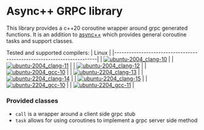 # Async++ GRPC library
This library provides a c++20 coroutine wrapper around grpc generated functions.
It is an addition to [async++](https://github.com/asyncpp/asyncpp) which provides general coroutine tasks and support classes.

Tested and supported compilers:
| Linux                                                                 |
|-----------------------------------------------------------------------|
| [![ubuntu-2004_clang-10][img_ubuntu-2004_clang-10]][Compiler-Support] | 
| [![ubuntu-2004_clang-11][img_ubuntu-2004_clang-11]][Compiler-Support] |
| [![ubuntu-2004_clang-12][img_ubuntu-2004_clang-12]][Compiler-Support] |
| [![ubuntu-2004_gcc-10][img_ubuntu-2004_gcc-10]][Compiler-Support]     |
| [![ubuntu-2204_clang-13][img_ubuntu-2204_clang-13]][Compiler-Support] |
| [![ubuntu-2204_clang-14][img_ubuntu-2204_clang-14]][Compiler-Support] |
| [![ubuntu-2204_clang-15][img_ubuntu-2204_clang-15]][Compiler-Support] |
| [![ubuntu-2204_gcc-10][img_ubuntu-2204_gcc-10]][Compiler-Support]     |
| [![ubuntu-2204_gcc-11][img_ubuntu-2204_gcc-11]][Compiler-Support]     |

[img_ubuntu-2004_clang-10]: https://img.shields.io/endpoint?url=https://raw.githubusercontent.com/asyncpp/asyncpp-curl/badges/compiler/ubuntu-2004_clang-10/shields.json
[img_ubuntu-2004_clang-11]: https://img.shields.io/endpoint?url=https://raw.githubusercontent.com/asyncpp/asyncpp-curl/badges/compiler/ubuntu-2004_clang-11/shields.json
[img_ubuntu-2004_clang-12]: https://img.shields.io/endpoint?url=https://raw.githubusercontent.com/asyncpp/asyncpp-curl/badges/compiler/ubuntu-2004_clang-12/shields.json
[img_ubuntu-2004_gcc-10]: https://img.shields.io/endpoint?url=https://raw.githubusercontent.com/asyncpp/asyncpp-curl/badges/compiler/ubuntu-2004_gcc-10/shields.json
[img_ubuntu-2204_clang-13]: https://img.shields.io/endpoint?url=https://raw.githubusercontent.com/asyncpp/asyncpp-curl/badges/compiler/ubuntu-2204_clang-13/shields.json
[img_ubuntu-2204_clang-14]: https://img.shields.io/endpoint?url=https://raw.githubusercontent.com/asyncpp/asyncpp-curl/badges/compiler/ubuntu-2204_clang-14/shields.json
[img_ubuntu-2204_clang-15]: https://img.shields.io/endpoint?url=https://raw.githubusercontent.com/asyncpp/asyncpp-curl/badges/compiler/ubuntu-2204_clang-15/shields.json
[img_ubuntu-2204_gcc-10]: https://img.shields.io/endpoint?url=https://raw.githubusercontent.com/asyncpp/asyncpp-curl/badges/compiler/ubuntu-2204_gcc-10/shields.json
[img_ubuntu-2204_gcc-11]: https://img.shields.io/endpoint?url=https://raw.githubusercontent.com/asyncpp/asyncpp-curl/badges/compiler/ubuntu-2204_gcc-11/shields.json
[Compiler-Support]: https://github.com/asyncpp/asyncpp-curl/actions/workflows/compiler-support.yml

### Provided classes
* `call` is a wrapper around a client side grpc stub
* `task` allows for using coroutines to implement a grpc server side method
